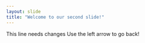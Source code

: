 ```yaml
---
layout: slide
title: "Welcome to our second slide!"
---
```

This line needs changes
Use the left arrow to go back!
